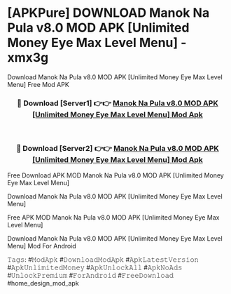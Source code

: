 # [APKPure] DOWNLOAD Manok Na Pula v8.0 MOD APK [Unlimited Money Eye Max Level Menu] - xmx3g
Download Manok Na Pula v8.0 MOD APK [Unlimited Money Eye Max Level Menu] Free Mod APK

<div align="center">
<h3>🔴 Download [Server1] 👉👉 <a href="https://apk-comot.site?title=Manok_Na_Pula_v8.0_MOD_APK_[Unlimited_Money_Eye_Max_Level_Menu]">Manok Na Pula v8.0 MOD APK [Unlimited Money Eye Max Level Menu] Mod Apk</a></h3><br>

<h3>🔴 Download [Server2] 👉👉 <a href="https://apk-comot.site?title=Manok_Na_Pula_v8.0_MOD_APK_[Unlimited_Money_Eye_Max_Level_Menu]">Manok Na Pula v8.0 MOD APK [Unlimited Money Eye Max Level Menu] Mod Apk</a></h3>
</div>


Free Download APK MOD Manok Na Pula v8.0 MOD APK [Unlimited Money Eye Max Level Menu]

Download Manok Na Pula v8.0 MOD APK [Unlimited Money Eye Max Level Menu] 

Free APK MOD Manok Na Pula v8.0 MOD APK [Unlimited Money Eye Max Level Menu] 

Download Manok Na Pula v8.0 MOD APK [Unlimited Money Eye Max Level Menu] Mod For Android

𝚃𝚊𝚐𝚜: #𝙼𝚘𝚍𝙰𝚙𝚔 #𝙳𝚘𝚠𝚗𝚕𝚘𝚊𝚍𝙼𝚘𝚍𝙰𝚙𝚔 #𝙰𝚙𝚔𝙻𝚊𝚝𝚎𝚜𝚝𝚅𝚎𝚛𝚜𝚒𝚘𝚗 #𝙰𝚙𝚔𝚄𝚗𝚕𝚒𝚖𝚒𝚝𝚎𝚍𝙼𝚘𝚗𝚎𝚢 #𝙰𝚙𝚔𝚄𝚗𝚕𝚘𝚌𝚔𝙰𝚕𝚕 #𝙰𝚙𝚔𝙽𝚘𝙰𝚍𝚜 #𝚄𝚗𝚕𝚘𝚌𝚔𝙿𝚛𝚎𝚖𝚒𝚞𝚖 #𝙵𝚘𝚛𝙰𝚗𝚍𝚛𝚘𝚒𝚍 #𝙵𝚛𝚎𝚎𝙳𝚘𝚠𝚗𝚕𝚘𝚊𝚍 #home_design_mod_apk